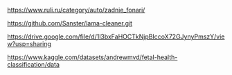 https://www.ruli.ru/category/auto/zadnie_fonari/


https://github.com/Sanster/lama-cleaner.git

https://drive.google.com/file/d/1l3bxFaHOCTkNjpBIccoX72GJynyPmszY/view?usp=sharing

https://www.kaggle.com/datasets/andrewmvd/fetal-health-classification/data
